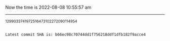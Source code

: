 Now the time is 2022-08-08 10:55:57 am

---

<small>1299033741972516473102272090114954</small>

```txt

Latest commit SHA is: b66ec98c70744dd1f756218ddf1dfb182f9acce4
```
